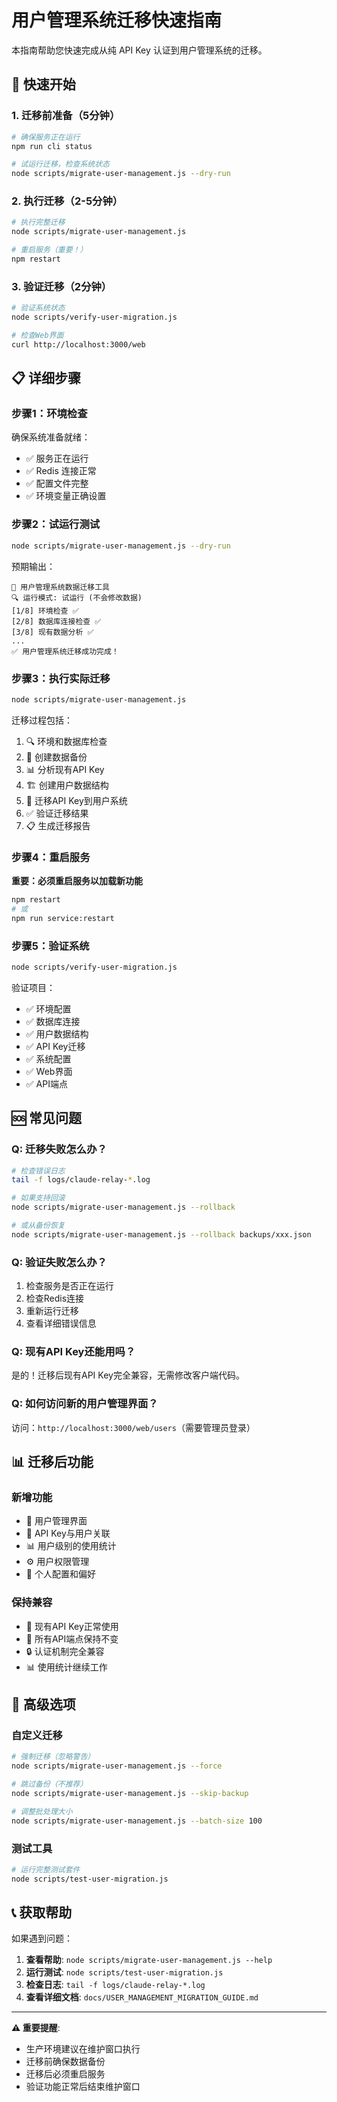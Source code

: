 # 用户管理系统迁移快速指南

本指南帮助您快速完成从纯 API Key 认证到用户管理系统的迁移。

## 🚀 快速开始

### 1. 迁移前准备（5分钟）
```bash
# 确保服务正在运行
npm run cli status

# 试运行迁移，检查系统状态
node scripts/migrate-user-management.js --dry-run
```

### 2. 执行迁移（2-5分钟）
```bash
# 执行完整迁移
node scripts/migrate-user-management.js

# 重启服务（重要！）
npm restart
```

### 3. 验证迁移（2分钟）
```bash
# 验证系统状态
node scripts/verify-user-migration.js

# 检查Web界面
curl http://localhost:3000/web
```

## 📋 详细步骤

### 步骤1：环境检查
确保系统准备就绪：
- ✅ 服务正在运行
- ✅ Redis 连接正常
- ✅ 配置文件完整
- ✅ 环境变量正确设置

### 步骤2：试运行测试
```bash
node scripts/migrate-user-management.js --dry-run
```
预期输出：
```
🚀 用户管理系统数据迁移工具
🔍 运行模式: 试运行 (不会修改数据)
[1/8] 环境检查 ✅
[2/8] 数据库连接检查 ✅
[3/8] 现有数据分析 ✅
...
✅ 用户管理系统迁移成功完成！
```

### 步骤3：执行实际迁移
```bash
node scripts/migrate-user-management.js
```
迁移过程包括：
1. 🔍 环境和数据库检查
2. 💾 创建数据备份
3. 📊 分析现有API Key
4. 🏗️ 创建用户数据结构
5. 🔄 迁移API Key到用户系统
6. ✅ 验证迁移结果
7. 📋 生成迁移报告

### 步骤4：重启服务
**重要：必须重启服务以加载新功能**
```bash
npm restart
# 或
npm run service:restart
```

### 步骤5：验证系统
```bash
node scripts/verify-user-migration.js
```
验证项目：
- ✅ 环境配置
- ✅ 数据库连接
- ✅ 用户数据结构
- ✅ API Key迁移
- ✅ 系统配置
- ✅ Web界面
- ✅ API端点

## 🆘 常见问题

### Q: 迁移失败怎么办？
```bash
# 检查错误日志
tail -f logs/claude-relay-*.log

# 如果支持回滚
node scripts/migrate-user-management.js --rollback

# 或从备份恢复
node scripts/migrate-user-management.js --rollback backups/xxx.json
```

### Q: 验证失败怎么办？
1. 检查服务是否正在运行
2. 检查Redis连接
3. 重新运行迁移
4. 查看详细错误信息

### Q: 现有API Key还能用吗？
是的！迁移后现有API Key完全兼容，无需修改客户端代码。

### Q: 如何访问新的用户管理界面？
访问：`http://localhost:3000/web/users`（需要管理员登录）

## 📊 迁移后功能

### 新增功能
- 👤 用户管理界面
- 🔑 API Key与用户关联
- 📊 用户级别的使用统计
- ⚙️ 用户权限管理
- 🎨 个人配置和偏好

### 保持兼容
- 🔑 现有API Key正常使用
- 📡 所有API端点保持不变
- 🔒 认证机制完全兼容
- 📊 使用统计继续工作

## 🔧 高级选项

### 自定义迁移
```bash
# 强制迁移（忽略警告）
node scripts/migrate-user-management.js --force

# 跳过备份（不推荐）
node scripts/migrate-user-management.js --skip-backup

# 调整批处理大小
node scripts/migrate-user-management.js --batch-size 100
```

### 测试工具
```bash
# 运行完整测试套件
node scripts/test-user-migration.js
```

## 📞 获取帮助

如果遇到问题：

1. **查看帮助**: `node scripts/migrate-user-management.js --help`
2. **运行测试**: `node scripts/test-user-migration.js`
3. **检查日志**: `tail -f logs/claude-relay-*.log`
4. **查看详细文档**: `docs/USER_MANAGEMENT_MIGRATION_GUIDE.md`

---

**⚠️ 重要提醒**:
- 生产环境建议在维护窗口执行
- 迁移前确保数据备份
- 迁移后必须重启服务
- 验证功能正常后结束维护窗口